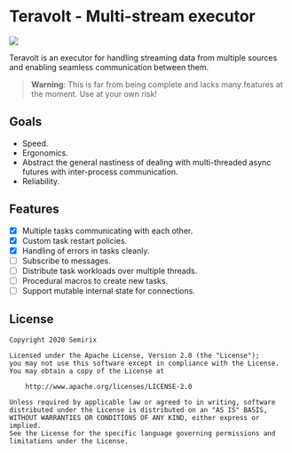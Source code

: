# Teravolt - Multi-stream executor
[![](https://docs.rs/teravolt/badge.svg)](https://docs.rs/teravolt/)

Teravolt is an executor for handling streaming data from multiple sources and
enabling seamless communication between them.

> **Warning**: This is far from being complete and lacks many features at the
> moment. Use at your own risk!

## Goals
- Speed.
- Ergonomics.
- Abstract the general nastiness of dealing with multi-threaded async futures
  with inter-process communication.
- Reliability.

## Features
- [x] Multiple tasks communicating with each other.
- [x] Custom task restart policies.
- [x] Handling of errors in tasks cleanly.
- [ ] Subscribe to messages.
- [ ] Distribute task workloads over multiple threads.
- [ ] Procedural macros to create new tasks.
- [ ] Support mutable internal state for connections.

## License
```
Copyright 2020 Semirix

Licensed under the Apache License, Version 2.0 (the "License");
you may not use this software except in compliance with the License.
You may obtain a copy of the License at

    http://www.apache.org/licenses/LICENSE-2.0

Unless required by applicable law or agreed to in writing, software
distributed under the License is distributed on an "AS IS" BASIS,
WITHOUT WARRANTIES OR CONDITIONS OF ANY KIND, either express or implied.
See the License for the specific language governing permissions and
limitations under the License.
```